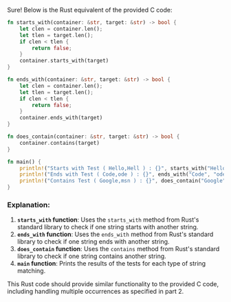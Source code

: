  Sure! Below is the Rust equivalent of the provided C code:

```rust
fn starts_with(container: &str, target: &str) -> bool {
    let clen = container.len();
    let tlen = target.len();
    if clen < tlen {
        return false;
    }
    container.starts_with(target)
}

fn ends_with(container: &str, target: &str) -> bool {
    let clen = container.len();
    let tlen = target.len();
    if clen < tlen {
        return false;
    }
    container.ends_with(target)
}

fn does_contain(container: &str, target: &str) -> bool {
    container.contains(target)
}

fn main() {
    println!("Starts with Test ( Hello,Hell ) : {}", starts_with("Hello", "Hell"));
    println!("Ends with Test ( Code,ode ) : {}", ends_with("Code", "ode"));
    println!("Contains Test ( Google,msn ) : {}", does_contain("Google", "msn"));
}
```

### Explanation:
1. **`starts_with` function**: Uses the `starts_with` method from Rust's standard library to check if one string starts with another string.
2. **`ends_with` function**: Uses the `ends_with` method from Rust's standard library to check if one string ends with another string.
3. **`does_contain` function**: Uses the `contains` method from Rust's standard library to check if one string contains another string.
4. **`main` function**: Prints the results of the tests for each type of string matching.

This Rust code should provide similar functionality to the provided C code, including handling multiple occurrences as specified in part 2.
